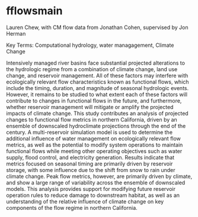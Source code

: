 # fflowsmain

Lauren Chew, with CM flow data from Jonathan Cohen, supervised by Jon Herman

Key Terms: Computational hydrology, water managagement, Climate Change

Intensively managed river basins face substantial projected alterations to the hydrologic regime from a combination of climate change, land use change, and reservoir management. All of these factors may interfere with ecologically relevant flow characteristics known as functional flows, which include the timing, duration, and magnitude of seasonal hydrologic events. However, it remains to be studied to what extent each of these factors will contribute to changes in functional flows in the future, and furthermore, whether reservoir management will mitigate or amplify the projected impacts of climate change. This study contributes an analysis of projected changes to functional flow metrics in northern California, driven by an ensemble of downscaled hydroclimate projections through the end of the century. A multi-reservoir simulation model is used to determine the additional influence of water management on ecologically relevant flow metrics, as well as the potential to modify system operations to maintain functional flows while meeting other operating objectives such as water supply, flood control, and electricity generation. Results indicate that metrics focused on seasonal timing are primarily driven by reservoir storage, with some influence due to the shift from snow to rain under climate change. Peak flow metrics, however, are primarily driven by climate, and show a large range of variability across the ensemble of downscaled models. This analysis provides support for modifying future reservoir operation rules to reduce damage to downstream habitat, as well as an understanding of the relative influence of climate change on key components of the flow regime in northern California.
